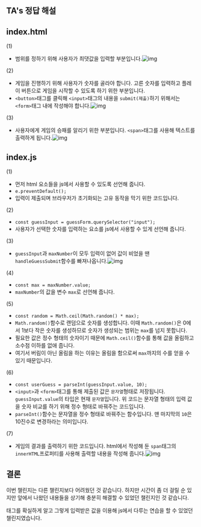 ## TA's 정답 해설

## index.html

(1)

- 범위를 정하기 위해 사용자가 최댓값을 입력할 부분입니다.![img](https://imgur.com/gUm8JQn.png)

(2)

- 게임을 진행하기 위해 사용자가 숫자를 골라야 합니다. 고른 숫자를 입력하고 플레이 버튼으로 게임을 시작할 수 있도록 하기 위한 부분입니다.
- `<button>`태그를 클릭해 `<input>`태그의 내용을 `submit(제출)`하기 위해서는 `<form>`태그 내에 작성해야 합니다.![img](https://imgur.com/aTvUjd7.png)

(3)

- 사용자에게 게임의 승패를 알리기 위한 부분입니다. `<span>`태그를 사용해 텍스트를 출력하게 됩니다.![img](https://imgur.com/GWLZEg9.png)

## index.js

(1)

- 먼저 html 요소들을 js에서 사용할 수 있도록 선언해 줍니다.
- `e.preventDefault();`
- 입력이 제출되며 브라우저가 초기화되는 고유 동작을 막기 위한 코드입니다.

(2)

- `const guessInput = guessForm.querySelector("input");`
- 사용자가 선택한 숫자를 입력하는 요소를 js에서 사용할 수 있게 선언해 줍니다.

(3)

- `guessInput`과 `maxNumber`이 모두 입력이 없어 값이 비었을 땐 `handleGuessSubmit`함수를 빠져나옵니다.![img](https://imgur.com/prkUu1W.png)

(4)

- `const max = maxNumber.value;`
- `maxNumber`의 값을 변수 `max`로 선언해 줍니다.

(5)

- `const random = Math.ceil(Math.random() * max);`
- `Math.random()`함수로 랜덤으로 숫자를 생성합니다. 이때 `Math.random()`은 0에서 1보다 작은 숫자를 생성하므로 숫자가 생성되는 범위는 `max`를 넘지 못합니다.
- 필요한 값은 정수 형태의 숫자이기 때문에 `Math.ceil()`함수를 통해 값을 올림하고 소수점 이하를 없애 줍니다.
- 여기서 버림이 아닌 올림을 하는 이유는 올림을 함으로써 `max`까지의 수를 얻을 수 있기 때문입니다.

(6)

- `const userGuess = parseInt(guessInput.value, 10);`
- `<input>`과 `<form>`태그를 통해 제출된 값은 `문자열`형태로 저장됩니다. `guessInput.value`의 타입은 현재 `문자열`입니다. 위 코드는 문자열 형태의 입력 값을 숫자 비교를 하기 위해 정수 형태로 바꿔주는 코드입니다.
- `parseInt()`함수는 문자열을 정수 형태로 바꿔주는 함수입니다. 맨 마지막의 `10`은 10진수로 변경하라는 의미입니다.

(7)

- 게임의 결과를 출력하기 위한 코드입니다. html에서 작성해 둔 `span`태그의 `innerHTML`프로퍼티를 사용해 출력할 내용을 작성해 줍니다.![img](https://imgur.com/rv1SvIb.png)

## 결론

이번 챌린지는 다른 챌린지보다 어려웠던 것 같습니다. 하지만 시간이 좀 더 걸릴 순 있지만 앞에서 나왔던 내용들을 상기해 충분히 해결할 수 있었던 챌린지인 것 같습니다.



태그를 확실하게 알고 그렇게 입력받은 값을 이용해 js에서 다루는 연습을 할 수 있었던 챌린지였습니다.